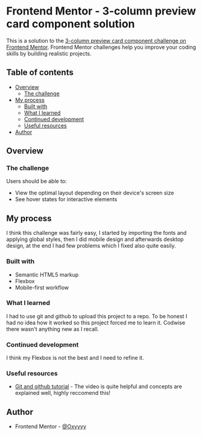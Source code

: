 # Frontend Mentor - 3-column preview card component solution

This is a solution to the [3-column preview card component challenge on Frontend Mentor](https://www.frontendmentor.io/challenges/3column-preview-card-component-pH92eAR2-). Frontend Mentor challenges help you improve your coding skills by building realistic projects.

## Table of contents

- [Overview](#overview)
  - [The challenge](#the-challenge)
- [My process](#my-process)
  - [Built with](#built-with)
  - [What I learned](#what-i-learned)
  - [Continued development](#continued-development)
  - [Useful resources](#useful-resources)
- [Author](#author)

## Overview

### The challenge

Users should be able to:

- View the optimal layout depending on their device's screen size
- See hover states for interactive elements

## My process

I think this challenge was fairly easy, I started by importing the fonts and applying global styles, then I did mobile design and afterwards desktop design, at the end I had few problems which I fixed also quite easily.

### Built with

- Semantic HTML5 markup
- Flexbox
- Mobile-first workflow

### What I learned

I had to use git and github to upload this project to a repo. To be honest I had no idea how it worked so this project forced me to learn it.
Codwise there wasn't anything new as I recall.

### Continued development

I think my Flexbox is not the best and I need to refine it.

### Useful resources

- [Git and github tutorial](https://youtu.be/RGOj5yH7evk) - The video is quite helpful and concepts are explained well, highly reccomend this!

## Author

- Frontend Mentor - [@Oxyyyy](https://www.frontendmentor.io/profile/Oxyyyy)
